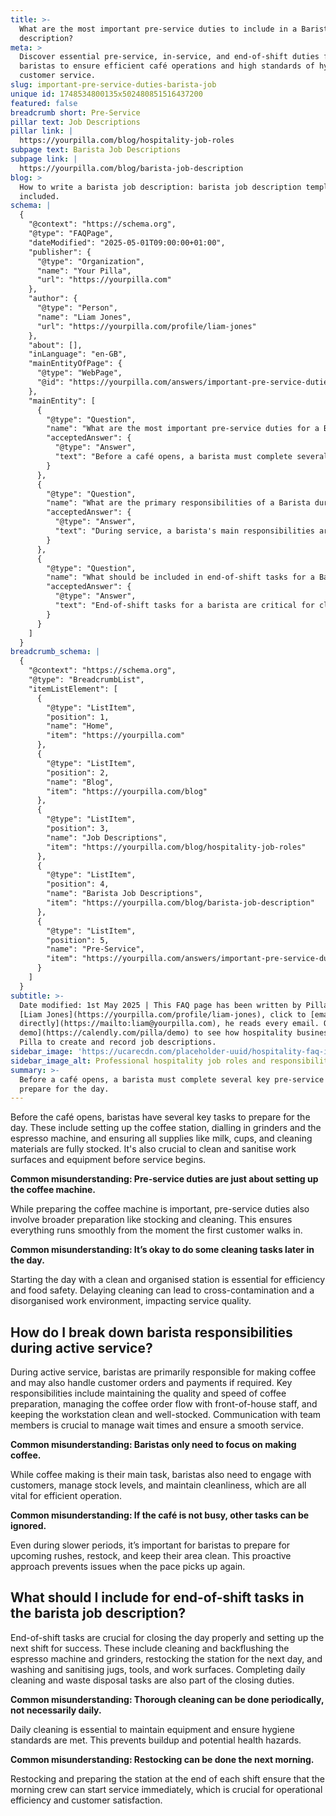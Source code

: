 ```yaml
---
title: >-
  What are the most important pre-service duties to include in a Barista job
  description?
meta: >
  Discover essential pre-service, in-service, and end-of-shift duties for
  baristas to ensure efficient café operations and high standards of hygiene and
  customer service.
slug: important-pre-service-duties-barista-job
unique id: 1748534800135x502480851516437200
featured: false
breadcrumb short: Pre-Service
pillar text: Job Descriptions
pillar link: |
  https://yourpilla.com/blog/hospitality-job-roles
subpage text: Barista Job Descriptions
subpage link: |
  https://yourpilla.com/blog/barista-job-description
blog: >
  How to write a barista job description: barista job description template
  included.
schema: |
  {
    "@context": "https://schema.org",
    "@type": "FAQPage",
    "dateModified": "2025-05-01T09:00:00+01:00",
    "publisher": {
      "@type": "Organization",
      "name": "Your Pilla",
      "url": "https://yourpilla.com"
    },
    "author": {
      "@type": "Person",
      "name": "Liam Jones",
      "url": "https://yourpilla.com/profile/liam-jones"
    },
    "about": [],
    "inLanguage": "en-GB",
    "mainEntityOfPage": {
      "@type": "WebPage",
      "@id": "https://yourpilla.com/answers/important-pre-service-duties-barista-job"
    },
    "mainEntity": [
      {
        "@type": "Question",
        "name": "What are the most important pre-service duties for a Barista?",
        "acceptedAnswer": {
          "@type": "Answer",
          "text": "Before a café opens, a barista must complete several key pre-service tasks to prepare for the day. These include setting up the coffee station, dialling in the espresso machine and grinders, and ensuring all supplies such as milk, cups, and cleaning materials are fully stocked. It is also essential to clean and sanitise work surfaces and equipment before service starts."
        }
      },
      {
        "@type": "Question",
        "name": "What are the primary responsibilities of a Barista during service?",
        "acceptedAnswer": {
          "@type": "Answer",
          "text": "During service, a barista's main responsibilities are preparing coffee and handling customer orders and payments, if required. This role entails maintaining the quality and speed of coffee service, managing the flow of coffee orders in coordination with front-of-house staff, and keeping the workstation clean and well-stocked. Effective communication with team members is essential to manage wait times and ensure seamless service."
        }
      },
      {
        "@type": "Question",
        "name": "What should be included in end-of-shift tasks for a Barista?",
        "acceptedAnswer": {
          "@type": "Answer",
          "text": "End-of-shift tasks for a barista are critical for closing the day properly and preparing for the next shift. These include cleaning and backflushing the espresso machine and grinders, restocking the station for the next day, and washing and sanitising milk jugs, tools, and work surfaces. It is also important to complete daily cleaning and waste disposal tasks at the end of each day."
        }
      }
    ]
  }
breadcrumb_schema: |
  {
    "@context": "https://schema.org",
    "@type": "BreadcrumbList",
    "itemListElement": [
      {
        "@type": "ListItem",
        "position": 1,
        "name": "Home",
        "item": "https://yourpilla.com"
      },
      {
        "@type": "ListItem",
        "position": 2,
        "name": "Blog",
        "item": "https://yourpilla.com/blog"
      },
      {
        "@type": "ListItem",
        "position": 3,
        "name": "Job Descriptions",
        "item": "https://yourpilla.com/blog/hospitality-job-roles"
      },
      {
        "@type": "ListItem",
        "position": 4,
        "name": "Barista Job Descriptions",
        "item": "https://yourpilla.com/blog/barista-job-description"
      },
      {
        "@type": "ListItem",
        "position": 5,
        "name": "Pre-Service",
        "item": "https://yourpilla.com/answers/important-pre-service-duties-barista-job"
      }
    ]
  }
subtitle: >-
  Date modified: 1st May 2025 | This FAQ page has been written by Pilla Founder,
  [Liam Jones](https://yourpilla.com/profile/liam-jones), click to [email Liam
  directly](https://mailto:liam@yourpilla.com), he reads every email. Or [book a
  demo](https://calendly.com/pilla/demo) to see how hospitality businesses use
  Pilla to create and record job descriptions.
sidebar_image: 'https://ucarecdn.com/placeholder-uuid/hospitality-faq-image.jpg'
sidebar_image_alt: Professional hospitality job roles and responsibilities
summary: >-
  Before a café opens, a barista must complete several key pre-service tasks to
  prepare for the day.
---
```

Before the café opens, baristas have several key tasks to prepare for the day. These include setting up the coffee station, dialling in grinders and the espresso machine, and ensuring all supplies like milk, cups, and cleaning materials are fully stocked. It's also crucial to clean and sanitise work surfaces and equipment before service begins.

**Common misunderstanding: Pre-service duties are just about setting up the coffee machine.**

While preparing the coffee machine is important, pre-service duties also involve broader preparation like stocking and cleaning. This ensures everything runs smoothly from the moment the first customer walks in.

**Common misunderstanding: It’s okay to do some cleaning tasks later in the day.**

Starting the day with a clean and organised station is essential for efficiency and food safety. Delaying cleaning can lead to cross-contamination and a disorganised work environment, impacting service quality.

## How do I break down barista responsibilities during active service?

During active service, baristas are primarily responsible for making coffee and may also handle customer orders and payments if required. Key responsibilities include maintaining the quality and speed of coffee preparation, managing the coffee order flow with front-of-house staff, and keeping the workstation clean and well-stocked. Communication with team members is crucial to manage wait times and ensure a smooth service.

**Common misunderstanding: Baristas only need to focus on making coffee.**

While coffee making is their main task, baristas also need to engage with customers, manage stock levels, and maintain cleanliness, which are all vital for efficient operation.

**Common misunderstanding: If the café is not busy, other tasks can be ignored.**

Even during slower periods, it’s important for baristas to prepare for upcoming rushes, restock, and keep their area clean. This proactive approach prevents issues when the pace picks up again.

## What should I include for end-of-shift tasks in the barista job description?

End-of-shift tasks are crucial for closing the day properly and setting up the next shift for success. These include cleaning and backflushing the espresso machine and grinders, restocking the station for the next day, and washing and sanitising jugs, tools, and work surfaces. Completing daily cleaning and waste disposal tasks are also part of the closing duties.

**Common misunderstanding: Thorough cleaning can be done periodically, not necessarily daily.**

Daily cleaning is essential to maintain equipment and ensure hygiene standards are met. This prevents buildup and potential health hazards.

**Common misunderstanding: Restocking can be done the next morning.**

Restocking and preparing the station at the end of each shift ensure that the morning crew can start service immediately, which is crucial for operational efficiency and customer satisfaction.
